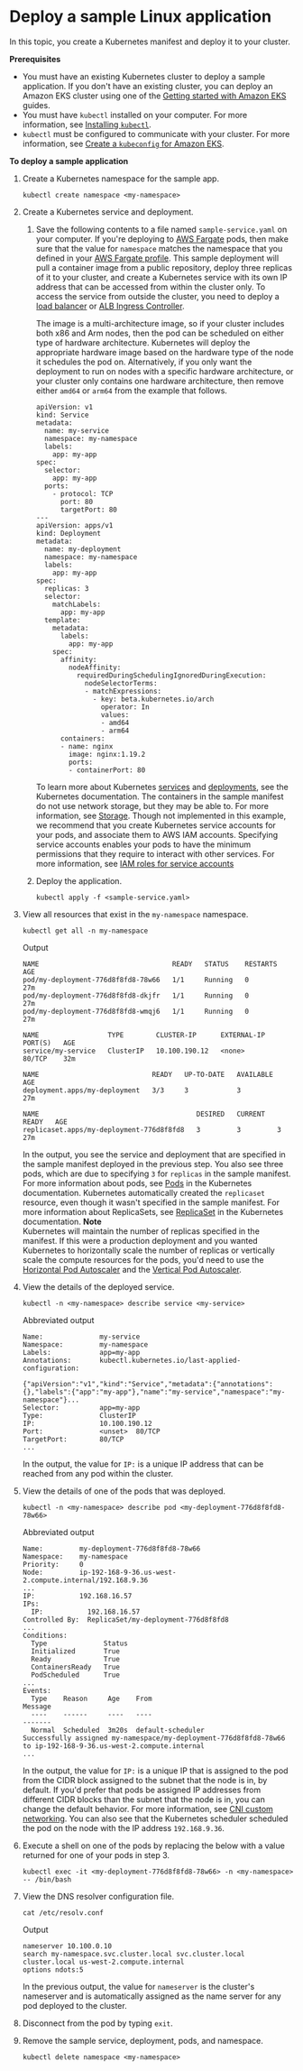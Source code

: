 # Deploy a sample Linux application<a name="sample-deployment"></a>

In this topic, you create a Kubernetes manifest and deploy it to your cluster\.

**Prerequisites**
+ You must have an existing Kubernetes cluster to deploy a sample application\. If you don't have an existing cluster, you can deploy an Amazon EKS cluster using one of the [Getting started with Amazon EKS](getting-started.md) guides\.
+ You must have `kubectl` installed on your computer\. For more information, see [Installing `kubectl`](install-kubectl.md)\.
+ `kubectl` must be configured to communicate with your cluster\. For more information, see [Create a `kubeconfig` for Amazon EKS](create-kubeconfig.md)\.

**To deploy a sample application**

1. Create a Kubernetes namespace for the sample app\.

   ```
   kubectl create namespace <my-namespace>
   ```

1. Create a Kubernetes service and deployment\. 

   1. Save the following contents to a file named `sample-service.yaml` on your computer\. If you're deploying to [AWS Fargate](fargate.md) pods, then make sure that the value for `namespace` matches the namespace that you defined in your [AWS Fargate profile](fargate-profile.md)\. This sample deployment will pull a container image from a public repository, deploy three replicas of it to your cluster, and create a Kubernetes service with its own IP address that can be accessed from within the cluster only\. To access the service from outside the cluster, you need to deploy a [load balancer](load-balancing.md) or [ALB Ingress Controller](alb-ingress.md)\. 

      The image is a multi\-architecture image, so if your cluster includes both x86 and Arm nodes, then the pod can be scheduled on either type of hardware architecture\. Kubernetes will deploy the appropriate hardware image based on the hardware type of the node it schedules the pod on\. Alternatively, if you only want the deployment to run on nodes with a specific hardware architecture, or your cluster only contains one hardware architecture, then remove either `amd64` or `arm64` from the example that follows\.

      ```
      apiVersion: v1
      kind: Service
      metadata:
        name: my-service
        namespace: my-namespace
        labels:
          app: my-app
      spec:
        selector:
          app: my-app
        ports:
          - protocol: TCP
            port: 80
            targetPort: 80
      ---
      apiVersion: apps/v1
      kind: Deployment
      metadata:
        name: my-deployment
        namespace: my-namespace
        labels:
          app: my-app
      spec:
        replicas: 3
        selector:
          matchLabels:
            app: my-app
        template:
          metadata:
            labels:
              app: my-app
          spec:
            affinity:
              nodeAffinity:
                requiredDuringSchedulingIgnoredDuringExecution:
                  nodeSelectorTerms:
                  - matchExpressions:
                    - key: beta.kubernetes.io/arch
                      operator: In
                      values:
                      - amd64
                      - arm64
            containers:
            - name: nginx
              image: nginx:1.19.2
              ports:
              - containerPort: 80
      ```

      To learn more about Kubernetes [services](https://kubernetes.io/docs/concepts/services-networking/service/) and [deployments](https://kubernetes.io/docs/concepts/workloads/controllers/deployment/), see the Kubernetes documentation\. The containers in the sample manifest do not use network storage, but they may be able to\. For more information, see [Storage](storage.md)\. Though not implemented in this example, we recommend that you create Kubernetes service accounts for your pods, and associate them to AWS IAM accounts\. Specifying service accounts enables your pods to have the minimum permissions that they require to interact with other services\. For more information, see [IAM roles for service accounts](iam-roles-for-service-accounts.md)

   1. Deploy the application\.

      ```
      kubectl apply -f <sample-service.yaml>
      ```

1. View all resources that exist in the `my-namespace` namespace\.

   ```
   kubectl get all -n my-namespace
   ```

   Output

   ```
   NAME                                 READY   STATUS    RESTARTS   AGE
   pod/my-deployment-776d8f8fd8-78w66   1/1     Running   0          27m
   pod/my-deployment-776d8f8fd8-dkjfr   1/1     Running   0          27m
   pod/my-deployment-776d8f8fd8-wmqj6   1/1     Running   0          27m
   
   NAME                 TYPE        CLUSTER-IP      EXTERNAL-IP   PORT(S)   AGE
   service/my-service   ClusterIP   10.100.190.12   <none>        80/TCP    32m
   
   NAME                            READY   UP-TO-DATE   AVAILABLE   AGE
   deployment.apps/my-deployment   3/3     3            3           27m
   
   NAME                                       DESIRED   CURRENT   READY   AGE
   replicaset.apps/my-deployment-776d8f8fd8   3         3         3       27m
   ```

   In the output, you see the service and deployment that are specified in the sample manifest deployed in the previous step\. You also see three pods, which are due to specifying `3` for `replicas` in the sample manifest\. For more information about pods, see [Pods](https://kubernetes.io/docs/concepts/workloads/pods/pod/) in the Kubernetes documentation\. Kubernetes automatically created the `replicaset` resource, even though it wasn't specified in the sample manifest\. For more information about ReplicaSets, see [ReplicaSet](https://kubernetes.io/docs/concepts/workloads/controllers/replicaset/) in the Kubernetes documentation\.
**Note**  
Kubernetes will maintain the number of replicas specified in the manifest\. If this were a production deployment and you wanted Kubernetes to horizontally scale the number of replicas or vertically scale the compute resources for the pods, you'd need to use the [Horizontal Pod Autoscaler](horizontal-pod-autoscaler.md) and the [Vertical Pod Autoscaler](vertical-pod-autoscaler.md)\.

1. View the details of the deployed service\.

   ```
   kubectl -n <my-namespace> describe service <my-service>
   ```

   Abbreviated output

   ```
   Name:              my-service
   Namespace:         my-namespace
   Labels:            app=my-app
   Annotations:       kubectl.kubernetes.io/last-applied-configuration:
                        {"apiVersion":"v1","kind":"Service","metadata":{"annotations":{},"labels":{"app":"my-app"},"name":"my-service","namespace":"my-namespace"}...
   Selector:          app=my-app
   Type:              ClusterIP
   IP:                10.100.190.12
   Port:              <unset>  80/TCP
   TargetPort:        80/TCP
   ...
   ```

   In the output, the value for `IP:` is a unique IP address that can be reached from any pod within the cluster\.

1. View the details of one of the pods that was deployed\.

   ```
   kubectl -n <my-namespace> describe pod <my-deployment-776d8f8fd8-78w66>
   ```

   Abbreviated output

   ```
   Name:         my-deployment-776d8f8fd8-78w66
   Namespace:    my-namespace
   Priority:     0
   Node:         ip-192-168-9-36.us-west-2.compute.internal/192.168.9.36
   ...
   IP:           192.168.16.57
   IPs:
     IP:           192.168.16.57
   Controlled By:  ReplicaSet/my-deployment-776d8f8fd8
   ...
   Conditions:
     Type              Status
     Initialized       True
     Ready             True
     ContainersReady   True
     PodScheduled      True
   ...
   Events:
     Type    Reason     Age    From                                                 Message
     ----    ------     ----   ----                                                 -------
     Normal  Scheduled  3m20s  default-scheduler                                    Successfully assigned my-namespace/my-deployment-776d8f8fd8-78w66 to ip-192-168-9-36.us-west-2.compute.internal
   ...
   ```

   In the output, the value for `IP:` is a unique IP that is assigned to the pod from the CIDR block assigned to the subnet that the node is in, by default\. If you'd prefer that pods be assigned IP addresses from different CIDR blocks than the subnet that the node is in, you can change the default behavior\. For more information, see [CNI custom networking](cni-custom-network.md)\. You can also see that the Kubernetes scheduler scheduled the pod on the node with the IP address `192.168.9.36`\.

1. Execute a shell on one of the pods by replacing the <value> below with a value returned for one of your pods in step 3\.

   ```
   kubectl exec -it <my-deployment-776d8f8fd8-78w66> -n <my-namespace> -- /bin/bash
   ```

1. View the DNS resolver configuration file\.

   ```
   cat /etc/resolv.conf
   ```

   Output

   ```
   nameserver 10.100.0.10
   search my-namespace.svc.cluster.local svc.cluster.local cluster.local us-west-2.compute.internal
   options ndots:5
   ```

   In the previous output, the value for `nameserver` is the cluster's nameserver and is automatically assigned as the name server for any pod deployed to the cluster\.

1. Disconnect from the pod by typing `exit`\.

1. Remove the sample service, deployment, pods, and namespace\.

   ```
   kubectl delete namespace <my-namespace>
   ```
